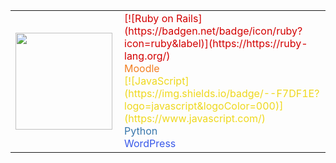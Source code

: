 <table border=0 cellpadding=0 cellspacing=0>
  <tr>
    <td>
      <img src="https://media.giphy.com/media/MF1kR4YmC2Z20/giphy.gif" width="155" align="left" />
    </td>
    <td>
      <font color="#d30001">[![Ruby on Rails](https://badgen.net/badge/icon/ruby?icon=ruby&label)](https://https://ruby-lang.org/)</font>
      <br>
      <font color="#f27f22">Moodle</font>
      <br>
      <font color="#efd81d">[![JavaScript](https://img.shields.io/badge/--F7DF1E?logo=javascript&logoColor=000)](https://www.javascript.com/) </font>
      <br>
      <font color="#3776ab">Python</font>
      <br>
      <font color="#3858e9">WordPress</font>
    </td>
  </tr>
</table>
